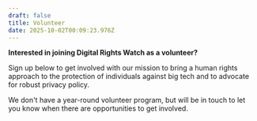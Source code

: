 ```yaml
---
draft: false
title: Volunteer
date: 2025-10-02T00:09:23.976Z
---
```

**Interested in joining Digital Rights Watch as a volunteer?**

Sign up below to get involved with our mission to bring a human rights approach to the protection of individuals against big tech and to advocate for robust privacy policy.

We don't have a year-round volunteer program, but will be in touch to let you know when there are opportunities to get involved.

<link href='https://actionnetwork.org/css/style-embed-whitelabel-v3.css' rel='stylesheet' type='text/css' /><script src='https://actionnetwork.org/widgets/v5/form/volunteer-with-digital-rights-watch?format=js&source=widget'></script><div id='can-form-area-volunteer-with-digital-rights-watch' style='width: 500px'><!-- this div is the target for our HTML insertion --></div>